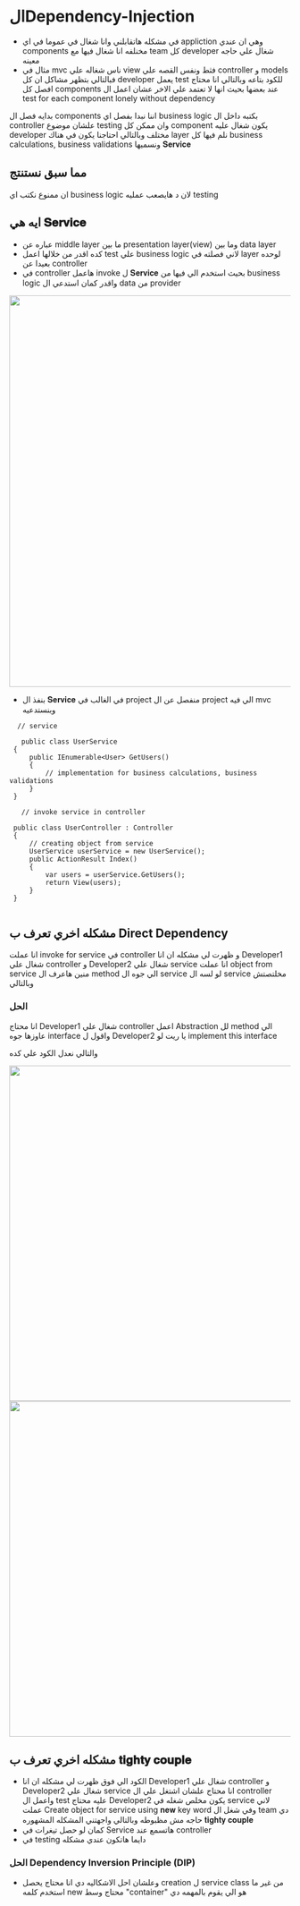 # الDependency-Injection 
- في مشكله هاتقابلني وانا شغال في عموما في اي appliction وهي ان عندي components مخنلفه انا شغال فيها مع team كل developer شغال علي حاجه معينه 
- مثال في mvc ناس شغاله علي view فثط ونفس القصه علي controller و models 
فبالتالي بتظهر مشاكل ان كل developer يعمل test للكود بتاعه وبالتالي انا محتاج افصل كل components عند بعضها بحيث انها لا تعتمد علي الاخر عشان  اعمل
ال test for each component lonely without dependency  
 

بدايه فصل ال components اننا نبدا بفصل اي business logic بكتبه داخل ال controller علشان موضوع testing وان ممكن كل component يكون شغال عليه developer مختلف وبالتالي احتاجنا يكون في هناك layer نلم فيها كل business calculations, business validations  ونسميها 𝐒𝐞𝐫𝐯𝐢𝐜𝐞

## مما سبق نستنتج 
ان ممنوع نكتب اي  business logic لان د هايصعب عمليه testing 
## ايه هي 𝐒𝐞𝐫𝐯𝐢𝐜𝐞 
- عباره عن middle layer ما بين presentation layer(view) وما بين data layer 
- كده اقدر من خلالها اعمل test علي business logic لاني فصلته في layer لوحده بعيدا عن controller
- في controller هاعمل invoke ل 𝐒𝐞𝐫𝐯𝐢𝐜𝐞 بحيث استخدم الي فيها من business logic واقدر كمان استدعي ال data من provider

  
  
<div align="center">
<img src="https://github.com/mohamedelsaid056/-Dependency-Injection/assets/138726588/ed19dfea-13b1-4bf2-996e-b019fe4837c8" alt="" width="700" />
  
</div>

- بنفذ ال 𝐒𝐞𝐫𝐯𝐢𝐜𝐞 في الغالب في project منفصل عن ال project الي فيه mvc وبنستدعيه
```
  // service

   public class UserService
 {
     public IEnumerable<User> GetUsers()
     {
         // implementation for business calculations, business validations
     }
 }

   // invoke service in controller 

 public class UserController : Controller
 {
     // creating object from service 
     UserService userService = new UserService();
     public ActionResult Index()
     {
         var users = userService.GetUsers();
         return View(users);
     }
 }
   
 ```


## مشكله اخري تعرف ب Direct Dependency 

انا عملت invoke for service في controller و ظهرت لي مشكله ان انا Developer1 شغال علي controller و Developer2 شغال علي service انا عملت object from service منين هاعرف ال method الي جوه ال service لو لسه ال service مخلتصتش وبالتالي
### الحل 
انا محتاج Developer1 شغال علي controller اعمل Abstraction لل method الي عاوزها جوه interface واقول ل Developer2  يا ريت لو implement this interface 


والتالي نعدل الكود علي كده 
<div>
   <div  align="center" >
   <img src="https://github.com/mohamedelsaid056/-Dependency-Injection/assets/138726588/9322221d-00f8-4623-80fe-db2be3d4f4c2" alt="" width="600" />
   </div>

   <div align="center">
   <img src="https://github.com/mohamedelsaid056/-Dependency-Injection/assets/138726588/04e2c2a4-8871-4e23-8ee7-b6abbd6109b6" alt="" width="600" /> 
   </div>
  
 
</div>

##  مشكله اخري تعرف ب 𝐭𝐢𝐠𝐡𝐭𝐲 𝐜𝐨𝐮𝐩𝐥𝐞
 - الكود الي فوق ظهرت لي مشكله ان انا Developer1 شغال علي controller و Developer2 شغال علي service انا محتاج علشان اشتغل علي ال controller واعمل ال test عليه محتاج Developer2 يكون مخلص شغله في service لاني عملت Create object for service using 𝐧𝐞𝐰 key word وفي شغل ال team دي حاجه مش مظبوطه وبالتالي واجهتني المشكله المشهوره 𝐭𝐢𝐠𝐡𝐭𝐲 𝐜𝐨𝐮𝐩𝐥𝐞 
- كمان لو حصل تيغرات في Service هاتسمع عند controller
-  في testing دايما هاتكون عندي مشكله 
 

### الحل Dependency Inversion Principle (DIP) 
- وعلشان احل الاشكاليه دي انا محتاج يحصل creation ل service class من غير ما استخدم كلمه new محتاج وسط "container"  هو الي يقوم بالمهمه دي 


